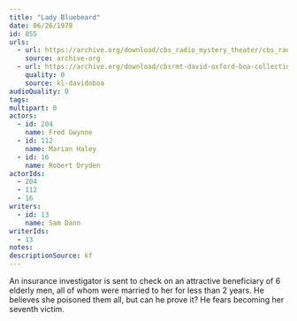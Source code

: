```yaml
---
title: "Lady Bluebeard"
date: 06/26/1978
id: 855
urls: 
  - url: https://archive.org/download/cbs_radio_mystery_theater/cbs_radio_mystery_theater-0851-0900.zip/cbs_radio_mystery_theater-0851-0900%2Fcbsrmt_0855_the_lady_bluebeard.mp3
    source: archive-org
  - url: https://archive.org/download/cbsrmt-david-oxford-boa-collection/CBSRMT-780626-0855-Lady-Bluebeard-(128-48)_WBBM-JE-{BoA}.mp3
    quality: 0
    source: kl-davidoboa
audioQuality: 0
tags: 
multipart: 0
actors:  
  - id: 204
    name: Fred Gwynne  
  - id: 112
    name: Marian Haley  
  - id: 16
    name: Robert Dryden
actorIds:  
  - 204  
  - 112  
  - 16
writers:  
  - id: 13
    name: Sam Dann
writerIds:  
  - 13
notes: 
descriptionSource: kf
---
```

An insurance investigator is sent to check on an attractive beneficiary of 6 elderly men, all of whom were married to her for less than 2 years. He believes she poisoned them all, but can he prove it? He fears becoming her seventh victim.